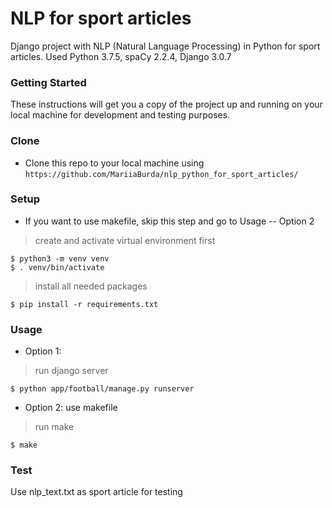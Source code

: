 # NLP for sport articles
Django project with NLP (Natural Language Processing) in Python for sport articles. 
Used Python 3.7.5, spaCy 2.2.4, Django 3.0.7

### Getting Started
These instructions will get you a copy of the project up and running on your local machine for development and testing purposes. 

### Clone

- Clone this repo to your local machine using `https://github.com/MariiaBurda/nlp_python_for_sport_articles/`

### Setup

- If you want to use makefile, skip this step and go to Usage -- Option 2

> create and activate virtual environment first

```shell
$ python3 -m venv venv
$ . venv/bin/activate
```

> install all needed packages

```shell
$ pip install -r requirements.txt
```

### Usage

- Option 1: 

> run django server

```shell
$ python app/football/manage.py runserver
```

- Option 2: use makefile

> run make

```shell
$ make
```
### Test
Use nlp_text.txt as sport article for testing
